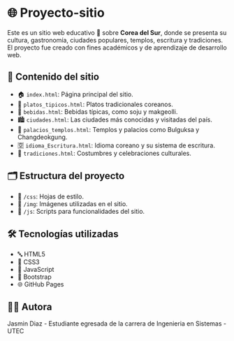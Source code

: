# 🌐 Proyecto-sitio

Este es un sitio web educativo 🌸 sobre **Corea del Sur**, donde se presenta su cultura, gastronomía, ciudades populares, templos, escritura y tradiciones. El proyecto fue creado con fines académicos y de aprendizaje de desarrollo web.

## 📁 Contenido del sitio

- 🏠 `index.html`: Página principal del sitio.
- 🍲 `platos_tipicos.html`: Platos tradicionales coreanos.
- 🍶 `bebidas.html`: Bebidas típicas, como soju y makgeolli.
- 🏙️ `ciudades.html`: Las ciudades más conocidas y visitadas del país.
- 🏯 `palacios_templos.html`: Templos y palacios como Bulguksa y Changdeokgung.
- 🈳 `idioma_Escritura.html`: Idioma coreano y su sistema de escritura.
- 🎎 `tradiciones.html`: Costumbres y celebraciones culturales.

## 🗂️ Estructura del proyecto

- 📁 `/css`: Hojas de estilo.
- 📁 `/img`: Imágenes utilizadas en el sitio.
- 📁 `/js`: Scripts para funcionalidades del sitio.

## 🛠️ Tecnologías utilizadas

- 🔤 HTML5
- 🎨 CSS3  
- 🧠 JavaScript  
- 🎀 Bootstrap
- 🌐 GitHub Pages

## 👩‍💻 Autora
Jasmin Diaz - Estudiante egresada de la carrera de Ingenieria en Sistemas - UTEC

